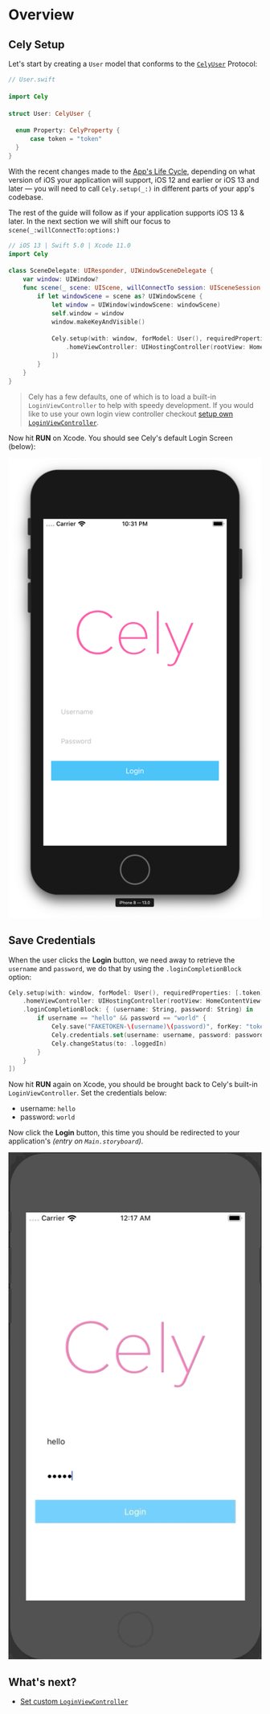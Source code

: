# Overview

<!--
THIS IS THE FIRST ENCOUNTER WITH THE PROJECT! NEEDS TO BE FAST!
-->

<!-- Add install snippet here -->

## Cely Setup
Let's start by creating a `User` model that conforms to the [`CelyUser`](http://celylog.in/api/#celyuser) Protocol:


```swift
// User.swift

import Cely

struct User: CelyUser {

  enum Property: CelyProperty {
      case token = "token"
  }
}
```

With the recent changes made to the [App's Life Cycle](https://developer.apple.com/documentation/uikit/app_and_environment/managing_your_app_s_life_cycle), depending on what version of iOS your application will support, iOS 12 and earlier or iOS 13 and later — you will need to call `Cely.setup(_:)` in different parts of your app's codebase.

The rest of the guide will follow as if your application supports iOS 13 & later. In the next section we will shift our focus to `scene(_:willConnectTo:options:)`


```swift
// iOS 13 | Swift 5.0 | Xcode 11.0
import Cely

class SceneDelegate: UIResponder, UIWindowSceneDelegate {
    var window: UIWindow?
    func scene(_ scene: UIScene, willConnectTo session: UISceneSession, options connectionOptions: UIScene.ConnectionOptions) {
        if let windowScene = scene as? UIWindowScene {
            let window = UIWindow(windowScene: windowScene)
            self.window = window
            window.makeKeyAndVisible()

            Cely.setup(with: window, forModel: User(), requiredProperties: [.token], withOptions: [
                .homeViewController: UIHostingController(rootView: HomeContentView())
            ])
        }
    }
}
```
> Cely has a few defaults, one of which is to load a built-in `LoginViewController` to help with speedy development. If you would like to use your own login view controller checkout [setup own `LoginViewController`](/usage/advance_usage/#loginviewcontroller).

Now hit **RUN** on Xcode. You should see Cely's default Login Screen (below):

![](../images/getting_started_stage_0.png)


## Save Credentials

When the user clicks the **Login** button, we need away to retrieve the `username` and `password`, we do that by using the `.loginCompletionBlock` option:

```swift
Cely.setup(with: window, forModel: User(), requiredProperties: [.token], withOptions: [
    .homeViewController: UIHostingController(rootView: HomeContentView()),
    .loginCompletionBlock: { (username: String, password: String) in
        if username == "hello" && password == "world" {
            Cely.save("FAKETOKEN-\(username)\(password)", forKey: "token", securely: true)
            Cely.credentials.set(username: username, password: password, server: "api.example.com")
            Cely.changeStatus(to: .loggedIn)
        }
    }
])
```

Now hit **RUN** again on Xcode, you should be brought back to Cely's built-in `LoginViewController`. Set the credentials below:

- username: `hello`
- password: `world`


Now click the **Login** button, this time you should be redirected to your application's _(entry on `Main.storyboard`)_.

![](../images/getting_started_first_login.gif)




## What's next?

- [Set custom `LoginViewController`](/usage/advance_usage/#loginviewcontroller)
